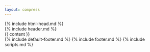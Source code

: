 ```yaml
---
layout: compress
---
```

<!DOCTYPE html>
<html>
<!-- head -->
{% include html-head.md %}
<body class="body">
<div id="fb-root"></div>
<script src="//connect.facebook.net/ja_JP/sdk.js" async defer crossorigin></script>
    <!-- header -->
    {% include header.md %}
    <!-- main content -->
    <main class="container" role="main">
        {{ content }}
        <div id="back-to-top" role="button" aria-label="Back to top">
            <i class="fa fa-angle-double-up fa-fw" aria-hidden="true"></i>
        </div>
    </main>
    <!-- footer -->
    {% include default-footer.md %}
    {% include footer.md %}
    <!-- scripts -->
    {% include scripts.md %}
</body>
</html>
